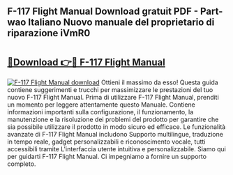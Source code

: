 ## F-117 Flight Manual Download gratuit PDF - Part-wao Italiano Nuovo manuale del proprietario di riparazione iVmR0

# <h2><a href="http://df9ubw7.blite.top/?on=F-117+Flight+Manual">🔗Download 👉🔴 F-117 Flight Manual</a></h2>

[![F-117 Flight Manual download](https://i.imgur.com/lujVjoI.png)](http://df9ubw7.blite.top/?on=F-117+Flight+Manual)
Ottieni il massimo da esso! Questa guida contiene suggerimenti e trucchi per massimizzare le prestazioni del tuo nuovo F-117 Flight Manual. Prima di utilizzare F-117 Flight Manual, prenditi un momento per leggere attentamente questo Manuale. Contiene informazioni importanti sulla configurazione, il funzionamento, la manutenzione e la risoluzione dei problemi del prodotto per garantire che sia possibile utilizzare il prodotto in modo sicuro ed efficace. Le funzionalità avanzate di F-117 Flight Manual includono Supporto multilingue, traduzione in tempo reale, gadget personalizzabili e riconoscimento vocale, tutti accessibili tramite L'interfaccia utente intuitiva e personalizzabile. Siamo qui per guidarti F-117 Flight Manual. Ci impegniamo a fornire un supporto completo.
